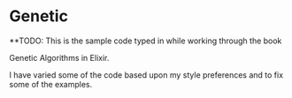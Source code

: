 # Genetic

**TODO: This is the sample code typed in while working through the book

Genetic Algorithms in Elixir.

I have varied some of the code based upon my style preferences and to fix some of the examples.


